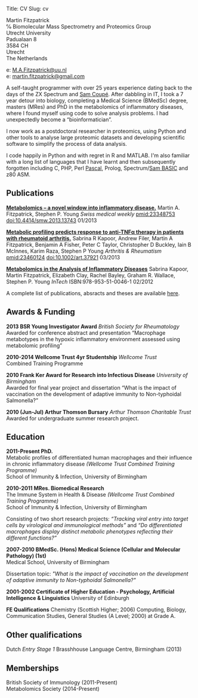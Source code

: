 Title: CV
Slug: cv

Martin Fitzpatrick  
℅ Biomolecular Mass Spectrometry and Proteomics Group  
Utrecht University  
Padualaan 8  
3584 CH  
Utrecht  
The Netherlands  

e: [M.A.Fitzpatrick@uu.nl](mailto:M.A.Fitzpatrick@uu.nl)  
e: [martin.fitzpatrick@gmail.com](mailto:martin.fitzpatrick@gmail.com)  


A self-taught programmer with over 25 years experience dating back to the days of the
ZX Spectrum and [Sam Coupé](). After dabbling in IT, I took a 7 year detour into biology, 
completing a Medical Science (BMedSc) degree, masters (MRes) and PhD in the metabolomics 
of inflammatory diseases, where I found myself using code to solve analysis problems. 
I had unexpectedly become a “bioinformatician”.

I now work as a postdoctoral researcher in proteomics, using Python and other tools to 
analyse large proteomic datasets and developing scientific software to simplify the 
process of data analysis.

I code happily in Python and with regret in R and MATLAB. I'm also familiar with a long 
list of languages that I have learnt and then subsequently forgotten including C, PHP, Perl
[Pascal](), Prolog, Spectrum/[Sam BASIC]() and z80 ASM.





## Publications

[**Metabolomics – a novel window into inflammatory disease.**](http://www.smw.ch/content/smw-2013-13743/)
Martin A. Fitzpatrick, Stephen P. Young
*Swiss medical weekly* [pmid:23348753](www.ncbi.nlm.nih.gov/pubmed/23348753) [doi:10.4414/smw.2013.13743](http://dx.doi.org/10.4414/smw.2013.13743) 01/2013

[**Metabolic profiling predicts response to anti-TNFα therapy in patients with rheumatoid arthritis.**](http://onlinelibrary.wiley.com/doi/10.1002/art.37921/abstract)
Sabrina R Kapoor, Andrew Filer, Martin A Fitzpatrick, Benjamin A Fisher, Peter C Taylor, Christopher D Buckley, Iain B McInnes, Karim Raza, Stephen P Young
*Arthritis & Rheumatism* [pmid:23460124](www.ncbi.nlm.nih.gov/pubmed/23460124) [doi:10.1002/art.37921](http://dx.doi.org/10.1002/art.37921) 03/2013

[**Metabolomics in the Analysis of Inflammatory Diseases**](http://www.intechopen.com/books/metabolomics/metabolomics-in-the-analysis-of-inflammatory-diseases)
Sabrina Kapoor, Martin Fitzpatrick, Elizabeth Clay, Rachel Bayley, Graham R. Wallace, Stephen P. Young 
*InTech* ISBN:978-953-51-0046-1 02/2012 

A complete list of publications, absracts and theses are available [here][publications].

## Awards & Funding

**2013 BSR Young Investigator Award** *British Society for Rheumatology*  
Awarded for conference abstract and presentation “Macrophage metabotypes in the hypoxic inflammatory environment assessed using metabolomic profiling”

**2010-2014	Wellcome Trust 4yr Studentship** *Wellcome Trust*  
Combined Training Programme 


**2010 Frank Ker Award for Research into Infectious Disease** *University of Birmingham*  
Awarded for final year project and dissertation “What is the impact of vaccination on the development of adaptive immunity to Non-typhoidal Salmonella?”

**2010 (Jun-Jul) Arthur Thomson Bursary** *Arthur Thomson Charitable Trust*  
Awarded for undergraduate summer research project.


## Education

**2011-Present PhD.**  
Metabolic profiles of differentiated human macrophages and their influence in chronic inflammatory disease *(Wellcome Trust Combined Training Programme)*  
School of Immunity & Infection, University of Birmingham

**2010-2011 MRes. Biomedical Research**  
The Immune System in Health & Disease *(Wellcome Trust Combined Training Programme)*  
School of Immunity & Infection, University of Birmingham

Consisting of two short research projects: *“Tracking viral entry into target cells by virological and immunological methods”* and *“Do differentiated macrophages display distinct metabolic phenotypes reflecting their different functions?”*

**2007-2010 BMedSc. (Hons) Medical Science (Cellular and Molecular Pathology) (1st)**  
Medical School, University of Birmingham  

Dissertation topic: *"What is the impact of vaccination on the development of adaptive immunity to Non-typhoidal Salmonella?"*

**2001-2002	Certificate of Higher Education - Psychology, Artificial Intelligence & Linguistics**
University of Edinburgh

**FE Qualifications**
Chemistry (Scottish Higher; 2006)  Computing, Biology, Communication Studies, General Studies (A Level; 2000) at Grade A.

## Other qualifications

Dutch *Entry Stage 1* Brasshhouse Language Centre, Birmingham (2013)

## Memberships

British Society of Immunology (2011-Present)	
Metabolomics Society (2014-Present)	


[metapath]: https://github.com/mfitzp/metapath
[publications]: http://martinfitzpatrick.name/publications
